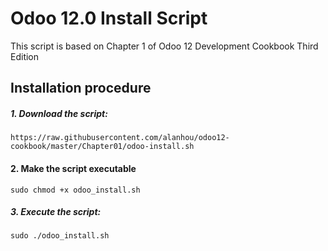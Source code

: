 # Odoo 12.0 Install Script

This script is based on Chapter 1 of Odoo 12 Development Cookbook Third Edition

## Installation procedure

##### 1. Download the script:
```
https://raw.githubusercontent.com/alanhou/odoo12-cookbook/master/Chapter01/odoo-install.sh
```

#### 2. Make the script executable
```
sudo chmod +x odoo_install.sh
```
##### 3. Execute the script:
```
sudo ./odoo_install.sh
```